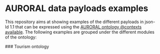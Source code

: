 # AURORAL data payloads examples  

This repository aims at showing examples of the different payloads in json-ld 1.1 that can be expressed using the [AURORAL ontology @contexts available](https://github.com/AuroralH2020/AURORAL-Ontology-Contexts). The following examples are grouped under the different modules of the ontology:

### Tourism ontology
